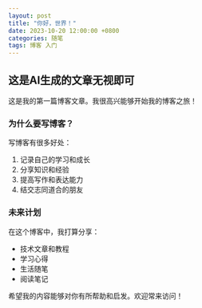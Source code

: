 ```yaml
---
layout: post
title: "你好，世界！"
date: 2023-10-20 12:00:00 +0800
categories: 随笔
tags: 博客 入门
---
```


## 这是AI生成的文章无视即可

这是我的第一篇博客文章。我很高兴能够开始我的博客之旅！

### 为什么要写博客？

写博客有很多好处：

1. 记录自己的学习和成长
2. 分享知识和经验
3. 提高写作和表达能力
4. 结交志同道合的朋友

### 未来计划

在这个博客中，我打算分享：

- 技术文章和教程
- 学习心得
- 生活随笔
- 阅读笔记

希望我的内容能够对你有所帮助和启发。欢迎常来访问！ 